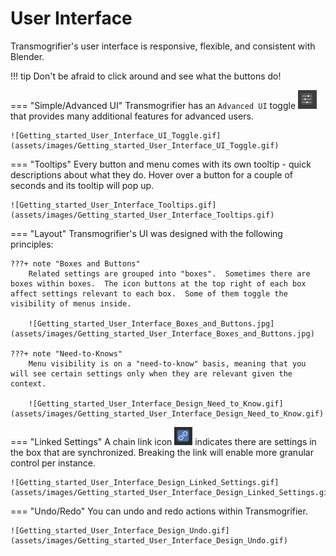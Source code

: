 # User Interface
Transmogrifier's user interface is responsive, flexible, and consistent with Blender.

!!! tip
    Don't be afraid to click around and see what the buttons do!

=== "Simple/Advanced UI"
    Transmogrifier has an `Advanced UI` toggle  ![Getting_started_User_Interface_UI_Toggle.png](assets/images/Getting_started_User_Interface_UI_Toggle.png)  that provides many additional features for advanced users.

    ![Getting_started_User_Interface_UI_Toggle.gif](assets/images/Getting_started_User_Interface_UI_Toggle.gif)

=== "Tooltips"
    Every button and menu comes with its own tooltip - quick descriptions about what they do.  Hover over a button for a couple of seconds and its tooltip will pop up.

    ![Getting_started_User_Interface_Tooltips.gif](assets/images/Getting_started_User_Interface_Tooltips.gif)


=== "Layout"
    Transmogrifier's UI was designed with the following principles:
    
    ???+ note "Boxes and Buttons"
        Related settings are grouped into "boxes".  Sometimes there are boxes within boxes.  The icon buttons at the top right of each box affect settings relevant to each box.  Some of them toggle the visibility of menus inside.  

        ![Getting_started_User_Interface_Boxes_and_Buttons.jpg](assets/images/Getting_started_User_Interface_Boxes_and_Buttons.jpg)

    ???+ note "Need-to-Knows"
        Menu visibility is on a "need-to-know" basis, meaning that you will see certain settings only when they are relevant given the context.
        
        ![Getting_started_User_Interface_Design_Need_to_Know.gif](assets/images/Getting_started_User_Interface_Design_Need_to_Know.gif)


=== "Linked Settings"
    A chain link icon ![Getting_started_User_Interface_Design_Linked_Settings_Link.png](assets/images/Getting_started_User_Interface_Design_Linked_Settings_Link.png) indicates there are settings in the box that are synchronized.  Breaking the link will enable more granular control per instance.

    ![Getting_started_User_Interface_Design_Linked_Settings.gif](assets/images/Getting_started_User_Interface_Design_Linked_Settings.gif)


=== "Undo/Redo"
    You can undo and redo actions within Transmogrifier.

    ![Getting_started_User_Interface_Design_Undo.gif](assets/images/Getting_started_User_Interface_Design_Undo.gif)
    
